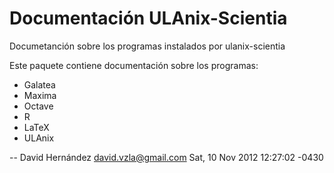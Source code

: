 Documentación ULAnix-Scientia
=============================

Documetanción sobre los programas instalados por ulanix-scientia

Este paquete contiene documentación sobre los programas:
 * Galatea
 * Maxima
 * Octave
 * R
 * LaTeX
 * ULAnix


 -- David Hernández <david.vzla@gmail.com>  Sat, 10 Nov 2012 12:27:02 -0430
